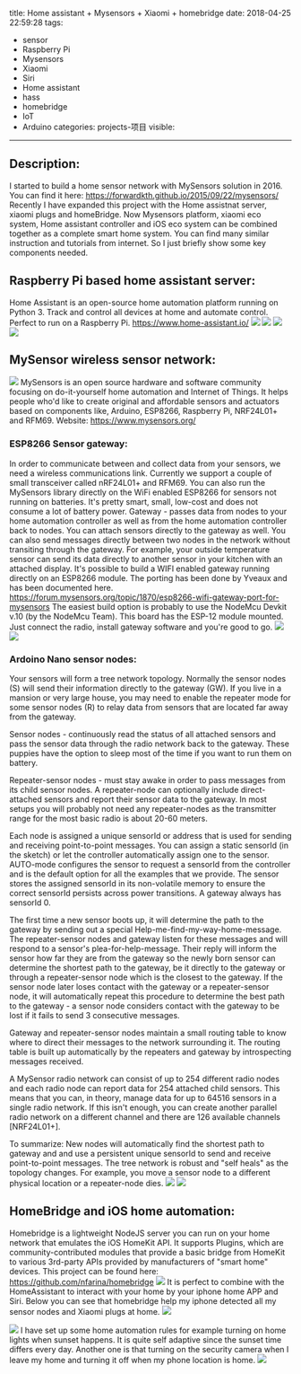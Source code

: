 title: Home assistant + Mysensors + Xiaomi + homebridge
date: 2018-04-25 22:59:28
tags:
- sensor
- Raspberry Pi
- Mysensors
- Xiaomi
- Siri
- Home assistant
- hass
- homebridge
- IoT
- Arduino
categories: projects-项目
visible:
---

<meta name="referrer" content="no-referrer" />

## Description:
I started to build a home sensor network with MySensors solution in 2016.
You can find it here:  https://forwardkth.github.io/2015/09/22/mysensors/
Recently I have expanded this project with the Home assistnat server, xiaomi plugs and homeBridge. Now Mysensors platform, xiaomi eco system, Home assistant controller and iOS eco system can be combined together as a complete smart home system.
You can find many similar instruction and tutorials from internet. So I just briefly show some key components needed.
## Raspberry Pi based home assistant server:
Home Assistant is an open-source home automation platform running on Python 3. Track and control all devices at home and automate control. Perfect to run on a Raspberry Pi.
https://www.home-assistant.io/
![](https://wx4.sinaimg.cn/mw1024/74505a4cgy1fqm3tjzxqxj21dc0wwwuq.jpg)
![](https://wx4.sinaimg.cn/large/74505a4cgy1fqrrxqivy8j21hc0qo12v.jpg)
![](https://wx2.sinaimg.cn/large/74505a4cgy1fqrrxpt9i8j21hc0qqgo5.jpg)
![](https://wx3.sinaimg.cn/large/74505a4cgy1fqrrxr4r2fj21gz0qo4dv.jpg)
## MySensor wireless sensor network:
![](https://www.mysensors.org/uploads/57bd7e180b692ab55e15504f/image/network.png)
MySensors is an open source hardware and software community focusing on do-it-yourself home automation and Internet of Things.
It helps people who'd like to create original and affordable sensors and actuators based on components like, Arduino, ESP8266, Raspberry Pi, NRF24L01+ and RFM69.
Website: https://www.mysensors.org/
### ESP8266 Sensor gateway:
In order to communicate between and collect data from your sensors, we need a wireless communications link. Currently we support a couple of small transceiver called nRF24L01+ and RFM69. You can also run the MySensors library directly on the WiFi enabled ESP8266 for sensors not running on batteries.
It's pretty smart, small, low-cost and does not consume a lot of battery power.
Gateway - passes data from nodes to your home automation controller as well as from the home automation controller back to nodes. You can attach sensors directly to the gateway as well.
You can also send messages directly between two nodes in the network without transiting through the gateway. For example, your outside temperature sensor can send its data directly to another sensor in your kitchen with an attached display.
It's possible to build a WIFI enabled gateway running directly on an ESP8266 module. The porting has been done by Yveaux and has been documented here.
https://forum.mysensors.org/topic/1870/esp8266-wifi-gateway-port-for-mysensors
The easiest build option is probably to use the NodeMcu Devkit v.10 (by the NodeMcu Team). This board has the ESP-12 module mounted. Just connect the radio, install gateway software and you're good to go.
![](https://wx1.sinaimg.cn/mw1024/74505a4cgy1fqm3vap22gj21dc0wwgxj.jpg)
![](https://wx2.sinaimg.cn/mw1024/74505a4cgy1fqm3v6r9rhj21dc0wwdp4.jpg)

### Ardoino Nano sensor nodes:
Your sensors will form a tree network topology. Normally the sensor nodes (S) will send their information directly to the gateway (GW). If you live in a mansion or very large house, you may need to enable the repeater mode for some sensor nodes (R) to relay data from sensors that are located far away from the gateway.

Sensor nodes - continuously read the status of all attached sensors and pass the sensor data through the radio network back to the gateway. These puppies have the option to sleep most of the time if you want to run them on battery.

Repeater-sensor nodes - must stay awake in order to pass messages from its child sensor nodes. A repeater-node can optionally include direct-attached sensors and report their sensor data to the gateway. In most setups you will probably not need any repeater-nodes as the transmitter range for the most basic radio is about 20-60 meters.

Each node is assigned a unique sensorId or address that is used for sending and receiving point-to-point messages. You can assign a static sensorId (in the sketch) or let the controller automatically assign one to the sensor. AUTO-mode configures the sensor to request a sensorId from the controller and is the default option for all the examples that we provide. The sensor stores the assigned sensorId in its non-volatile memory to ensure the correct sensorId persists across power transitions. A gateway always has sensorId 0.

The first time a new sensor boots up, it will determine the path to the gateway by sending out a special Help-me-find-my-way-home-message. The repeater-sensor nodes and gateway listen for these messages and will respond to a sensor's plea-for-help-message. Their reply will inform the sensor how far they are from the gateway so the newly born sensor can determine the shortest path to the gateway, be it directly to the gateway or through a repeater-sensor node which is the closest to the gateway. If the sensor node later loses contact with the gateway or a repeater-sensor node, it will automatically repeat this procedure to determine the best path to the gateway - a sensor node considers contact with the gateway to be lost if it fails to send 3 consecutive messages.

Gateway and repeater-sensor nodes maintain a small routing table to know where to direct their messages to the network surrounding it. The routing table is built up automatically by the repeaters and gateway by introspecting messages received.

A MySensor radio network can consist of up to 254 different radio nodes and each radio node can report data for 254 attached child sensors. This means that you can, in theory, manage data for up to 64516 sensors in a single radio network. If this isn't enough, you can create another parallel radio network on a different channel and there are 126 available channels [NRF24L01+].

To summarize: New nodes will automatically find the shortest path to gateway and and use a persistent unique sensorId to send and receive point-to-point messages. The tree network is robust and "self heals" as the topology changes. For example, you move a sensor node to a different physical location or a repeater-node dies.
![](https://wx1.sinaimg.cn/mw1024/74505a4cgy1fqm3uyr37lj21dc0wwk2z.jpg)
![](https://wx2.sinaimg.cn/mw1024/74505a4cgy1fqm3v2vwe8j21dc0wwqeo.jpg)
## HomeBridge and iOS home automation:
Homebridge is a lightweight NodeJS server you can run on your home network that emulates the iOS HomeKit API.
It supports Plugins, which are community-contributed modules that provide a basic bridge from HomeKit to various 3rd-party APIs provided by manufacturers of "smart home" devices.
This project can be found here: https://github.com/nfarina/homebridge
![](https://camo.githubusercontent.com/e9e98b1b146452a6987e4a05dd4ece8c34781643/68747470733a2f2f6d656469612e67697068792e636f6d2f6d656469612f31306c373949436f6854753469512f67697068792e676966)
It is perfect to combine with the HomeAssistant to interact with your home by your iphone home APP and Siri.
Below you can see that homebridge help my iphone detected all my sensor nodes and Xiaomi plugs at home.
![](https://wx2.sinaimg.cn/mw1024/74505a4cgy1fqm3uubkidj20ku112h4g.jpg)
<!-- more -->
![](https://wx2.sinaimg.cn/mw1024/74505a4cgy1fqm3vrx7sjj20ku112kb3.jpg)
I have set up some home automation rules for example turning on home lights when sunset happens. It is quite self adaptive since the sunset time differs every day.
Another one is that turning on the security camera when I leave my home and turning it off when my phone location is home.
![](https://wx3.sinaimg.cn/mw1024/74505a4cgy1fqm3vme4xxj20ku1120uz.jpg)